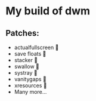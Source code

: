 # My build of dwm

## Patches:
* actualfullscreen 
* save floats 
* stacker 
* swallow 
* systray 
* vanitygaps 
* xresources 
* Many more...

